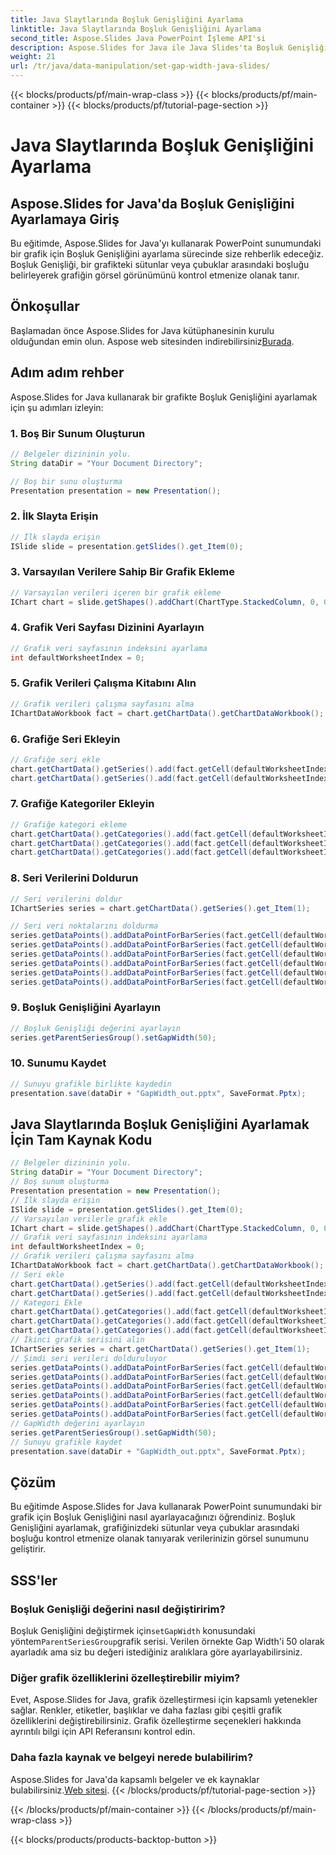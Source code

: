 ```yaml
---
title: Java Slaytlarında Boşluk Genişliğini Ayarlama
linktitle: Java Slaytlarında Boşluk Genişliğini Ayarlama
second_title: Aspose.Slides Java PowerPoint İşleme API'si
description: Aspose.Slides for Java ile Java Slides'ta Boşluk Genişliğini nasıl ayarlayacağınızı öğrenin. PowerPoint sunumlarınız için grafik görsellerini geliştirin.
weight: 21
url: /tr/java/data-manipulation/set-gap-width-java-slides/
---
```


{{< blocks/products/pf/main-wrap-class >}}
{{< blocks/products/pf/main-container >}}
{{< blocks/products/pf/tutorial-page-section >}}

# Java Slaytlarında Boşluk Genişliğini Ayarlama


## Aspose.Slides for Java'da Boşluk Genişliğini Ayarlamaya Giriş

Bu eğitimde, Aspose.Slides for Java'yı kullanarak PowerPoint sunumundaki bir grafik için Boşluk Genişliğini ayarlama sürecinde size rehberlik edeceğiz. Boşluk Genişliği, bir grafikteki sütunlar veya çubuklar arasındaki boşluğu belirleyerek grafiğin görsel görünümünü kontrol etmenize olanak tanır.

## Önkoşullar

 Başlamadan önce Aspose.Slides for Java kütüphanesinin kurulu olduğundan emin olun. Aspose web sitesinden indirebilirsiniz[Burada](https://releases.aspose.com/slides/java/).

## Adım adım rehber

Aspose.Slides for Java kullanarak bir grafikte Boşluk Genişliğini ayarlamak için şu adımları izleyin:

### 1. Boş Bir Sunum Oluşturun

```java
// Belgeler dizininin yolu.
String dataDir = "Your Document Directory";

// Boş bir sunu oluşturma
Presentation presentation = new Presentation();
```

### 2. İlk Slayta Erişin

```java
// İlk slayda erişin
ISlide slide = presentation.getSlides().get_Item(0);
```

### 3. Varsayılan Verilere Sahip Bir Grafik Ekleme

```java
// Varsayılan verileri içeren bir grafik ekleme
IChart chart = slide.getShapes().addChart(ChartType.StackedColumn, 0, 0, 500, 500);
```

### 4. Grafik Veri Sayfası Dizinini Ayarlayın

```java
// Grafik veri sayfasının indeksini ayarlama
int defaultWorksheetIndex = 0;
```

### 5. Grafik Verileri Çalışma Kitabını Alın

```java
// Grafik verileri çalışma sayfasını alma
IChartDataWorkbook fact = chart.getChartData().getChartDataWorkbook();
```

### 6. Grafiğe Seri Ekleyin

```java
// Grafiğe seri ekle
chart.getChartData().getSeries().add(fact.getCell(defaultWorksheetIndex, 0, 1, "Series 1"), chart.getType());
chart.getChartData().getSeries().add(fact.getCell(defaultWorksheetIndex, 0, 2, "Series 2"), chart.getType());
```

### 7. Grafiğe Kategoriler Ekleyin

```java
// Grafiğe kategori ekleme
chart.getChartData().getCategories().add(fact.getCell(defaultWorksheetIndex, 1, 0, "Category 1"));
chart.getChartData().getCategories().add(fact.getCell(defaultWorksheetIndex, 2, 0, "Category 2"));
chart.getChartData().getCategories().add(fact.getCell(defaultWorksheetIndex, 3, 0, "Category 3"));
```

### 8. Seri Verilerini Doldurun

```java
// Seri verilerini doldur
IChartSeries series = chart.getChartData().getSeries().get_Item(1);

// Seri veri noktalarını doldurma
series.getDataPoints().addDataPointForBarSeries(fact.getCell(defaultWorksheetIndex, 1, 1, 20));
series.getDataPoints().addDataPointForBarSeries(fact.getCell(defaultWorksheetIndex, 2, 1, 50));
series.getDataPoints().addDataPointForBarSeries(fact.getCell(defaultWorksheetIndex, 3, 1, 30));
series.getDataPoints().addDataPointForBarSeries(fact.getCell(defaultWorksheetIndex, 1, 2, 30));
series.getDataPoints().addDataPointForBarSeries(fact.getCell(defaultWorksheetIndex, 2, 2, 10));
series.getDataPoints().addDataPointForBarSeries(fact.getCell(defaultWorksheetIndex, 3, 2, 60));
```

### 9. Boşluk Genişliğini Ayarlayın

```java
// Boşluk Genişliği değerini ayarlayın
series.getParentSeriesGroup().setGapWidth(50);
```

### 10. Sunumu Kaydet

```java
// Sunuyu grafikle birlikte kaydedin
presentation.save(dataDir + "GapWidth_out.pptx", SaveFormat.Pptx);
```

## Java Slaytlarında Boşluk Genişliğini Ayarlamak İçin Tam Kaynak Kodu

```java
// Belgeler dizininin yolu.
String dataDir = "Your Document Directory";
// Boş sunum oluşturma
Presentation presentation = new Presentation();
// İlk slayda erişin
ISlide slide = presentation.getSlides().get_Item(0);
// Varsayılan verilerle grafik ekle
IChart chart = slide.getShapes().addChart(ChartType.StackedColumn, 0, 0, 500, 500);
// Grafik veri sayfasının indeksini ayarlama
int defaultWorksheetIndex = 0;
// Grafik verileri çalışma sayfasını alma
IChartDataWorkbook fact = chart.getChartData().getChartDataWorkbook();
// Seri ekle
chart.getChartData().getSeries().add(fact.getCell(defaultWorksheetIndex, 0, 1, "Series 1"), chart.getType());
chart.getChartData().getSeries().add(fact.getCell(defaultWorksheetIndex, 0, 2, "Series 2"), chart.getType());
// Kategori Ekle
chart.getChartData().getCategories().add(fact.getCell(defaultWorksheetIndex, 1, 0, "Caetegoty 1"));
chart.getChartData().getCategories().add(fact.getCell(defaultWorksheetIndex, 2, 0, "Caetegoty 2"));
chart.getChartData().getCategories().add(fact.getCell(defaultWorksheetIndex, 3, 0, "Caetegoty 3"));
// İkinci grafik serisini alın
IChartSeries series = chart.getChartData().getSeries().get_Item(1);
// Şimdi seri verileri dolduruluyor
series.getDataPoints().addDataPointForBarSeries(fact.getCell(defaultWorksheetIndex, 1, 1, 20));
series.getDataPoints().addDataPointForBarSeries(fact.getCell(defaultWorksheetIndex, 2, 1, 50));
series.getDataPoints().addDataPointForBarSeries(fact.getCell(defaultWorksheetIndex, 3, 1, 30));
series.getDataPoints().addDataPointForBarSeries(fact.getCell(defaultWorksheetIndex, 1, 2, 30));
series.getDataPoints().addDataPointForBarSeries(fact.getCell(defaultWorksheetIndex, 2, 2, 10));
series.getDataPoints().addDataPointForBarSeries(fact.getCell(defaultWorksheetIndex, 3, 2, 60));
// GapWidth değerini ayarlayın
series.getParentSeriesGroup().setGapWidth(50);
// Sunuyu grafikle kaydet
presentation.save(dataDir + "GapWidth_out.pptx", SaveFormat.Pptx);
```

## Çözüm

Bu eğitimde Aspose.Slides for Java kullanarak PowerPoint sunumundaki bir grafik için Boşluk Genişliğini nasıl ayarlayacağınızı öğrendiniz. Boşluk Genişliğini ayarlamak, grafiğinizdeki sütunlar veya çubuklar arasındaki boşluğu kontrol etmenize olanak tanıyarak verilerinizin görsel sunumunu geliştirir.

## SSS'ler

### Boşluk Genişliği değerini nasıl değiştiririm?

 Boşluk Genişliğini değiştirmek için`setGapWidth` konusundaki yöntem`ParentSeriesGroup`grafik serisi. Verilen örnekte Gap Width'i 50 olarak ayarladık ama siz bu değeri istediğiniz aralıklara göre ayarlayabilirsiniz.

### Diğer grafik özelliklerini özelleştirebilir miyim?

Evet, Aspose.Slides for Java, grafik özelleştirmesi için kapsamlı yetenekler sağlar. Renkler, etiketler, başlıklar ve daha fazlası gibi çeşitli grafik özelliklerini değiştirebilirsiniz. Grafik özelleştirme seçenekleri hakkında ayrıntılı bilgi için API Referansını kontrol edin.

### Daha fazla kaynak ve belgeyi nerede bulabilirim?

 Aspose.Slides for Java'da kapsamlı belgeler ve ek kaynaklar bulabilirsiniz.[Web sitesi](https://reference.aspose.com/slides/java/).
{{< /blocks/products/pf/tutorial-page-section >}}

{{< /blocks/products/pf/main-container >}}
{{< /blocks/products/pf/main-wrap-class >}}

{{< blocks/products/products-backtop-button >}}
